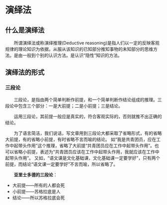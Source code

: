 
# 演绎法

## 什么是演绎法
　　所谓演绎法或称演绎推理(Deductive reasoning)是指人们以一定的反映客观规律的理论知识为依据，从服从该知识的已知部分推知事物的未知部分的思维方法。是由一般到个别的认识方法。是认识“隐性”知识的方法。

## 演绎法的形式

### 三段论
　　三段论，是指由两个简单判断作前提，和一个简单判断作结论组成的推理。三段论中包含三个部分：一是大前提；二是小前提；三是结论。  

　　运用三段论，其前提一般应是真实的，符合客观实际的，否则就推不出正确的结论。  

　　为了语言简洁，我们说话，写文章用到三段论大都采取了省略形式，有的省略大前提，有的省略小前提，有时省略不言而喻的结论。 如“我是共青团员，应在工作中起带头作用”这个推理，省略了大前提“共青团员应在工作中起带头作用”。也可以省略小前提，表述为“共青团员应该在工作中起带头作用，我就应该在工作中起带头作用”。 又如，“语文课是文化基础课，文化基础课一定要学好”，只有两个前提，而结论“语文课一定要学好”不言而喻，所以省略了。  

　　**亚里士多德的三段论**：
* 大前提——所有的人都会死  
* 小前提——苏格拉底是人  
* 结论——所以苏格拉底会死  
